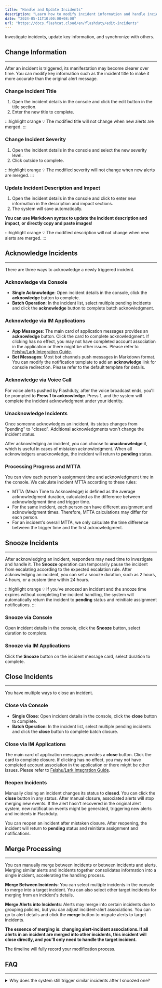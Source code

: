 ```yaml
---
title: "Handle and Update Incidents"
description: "Learn how to modify incident information and handle incidents"
date: "2024-05-11T10:00:00+08:00"
url: "https://docs.flashcat.cloud/en/flashduty/edit-incidents"
---
```


Investigate incidents, update key information, and synchronize with others.

## Change Information
---

After an incident is triggered, its manifestation may become clearer over time. You can modify key information such as the incident title to make it more accurate than the original alert message.

### Change Incident Title

1. Open the incident details in the console and click the edit button in the title section.
2. Enter the new title to complete.

:::highlight orange 💡 
The modified title will not change when new alerts are merged.
:::

### Change Incident Severity

1. Open the incident details in the console and select the new severity level.
2. Click outside to complete.

:::highlight orange 💡 
The modified severity will not change when new alerts are merged.
:::

### Update Incident Description and Impact

1. Open the incident details in the console and click to enter new information in the description and impact sections.
2. The system will save automatically.

**You can use Markdown syntax to update the incident description and impact, or directly copy and paste images!**

:::highlight orange 💡 
The modified description will not change when new alerts are merged.
:::

## Acknowledge Incidents
---

There are three ways to acknowledge a newly triggered incident.

### Acknowledge via Console

- **Single Acknowledge**: Open incident details in the console, click the **acknowledge** button to complete.
- **Batch Operation**: In the incident list, select multiple pending incidents and click the **acknowledge** button to complete batch acknowledgment.

### Acknowledge via IM Applications

- **App Messages**: The main card of application messages provides an **acknowledge** button. Click the card to complete acknowledgment. If clicking has no effect, you may not have completed account association in the application or there might be other issues. Please refer to [Feishu/Lark Integration Guide](http://docs.flashcat.cloud/en/flashduty/lark-integration-guide).
- **Bot Messages**: Most bot channels push messages in Markdown format. You can modify the notification template to add an **acknowledge** link for console redirection. Please refer to the default template for details.

### Acknowledge via Voice Call

For voice alerts pushed by Flashduty, after the voice broadcast ends, you'll be prompted to **Press 1 to acknowledge**. Press 1, and the system will complete the incident acknowledgment under your identity.

### Unacknowledge Incidents

Once someone acknowledges an incident, its status changes from "pending" to "closed". Additional acknowledgments won't change the incident status.

After acknowledging an incident, you can choose to **unacknowledge** it, which is useful in cases of mistaken acknowledgment. When all acknowledgers unacknowledge, the incident will return to **pending** status.

### Processing Progress and MTTA

You can view each person's assignment time and acknowledgment time in the console. We calculate incident MTTA according to these rules:

- MTTA (Mean Time to Acknowledge) is defined as the average acknowledgment duration, calculated as the difference between acknowledgment time and trigger time.
- For the same incident, each person can have different assignment and acknowledgment times. Therefore, MTTA calculations may differ for each person.
- For an incident's overall MTTA, we only calculate the time difference between the trigger time and the first acknowledgment.

## Snooze Incidents
---

After acknowledging an incident, responders may need time to investigate and handle it. The **Snooze** operation can temporarily pause the incident from escalating according to the expected escalation rule. After acknowledging an incident, you can set a snooze duration, such as 2 hours, 4 hours, or a custom time within 24 hours.

:::highlight orange 💡 
If you've snoozed an incident and the snooze time expires without completing the incident handling, the system will automatically return the incident to **pending** status and reinitiate assignment notifications.
:::

### Snooze via Console

Open incident details in the console, click the **Snooze** button, select duration to complete.

### Snooze via IM Applications

Click the **Snooze** button on the incident message card, select duration to complete.

## Close Incidents
---

You have multiple ways to close an incident.

### Close via Console

- **Single Close**: Open incident details in the console, click the **close** button to complete.
- **Batch Operation**: In the incident list, select multiple pending incidents and click the **close** button to complete batch closure.

### Close via IM Applications

The main card of application messages provides a **close** button. Click the card to complete closure. If clicking has no effect, you may not have completed account association in the application or there might be other issues. Please refer to [Feishu/Lark Integration Guide](http://docs.flashcat.cloud/en/flashduty/lark-integration-guide).

### Reopen Incidents

Manually closing an incident changes its status to **closed**. You can click the **close** button in any status. After manual closure, associated alerts will stop merging new events. If the alert hasn't recovered in the original alert system, new notification events might be generated, triggering new alerts and incidents in Flashduty.

You can reopen an incident after mistaken closure. After reopening, the incident will return to **pending** status and reinitiate assignment and notifications.

## Merge Processing
---

You can manually merge between incidents or between incidents and alerts. Merging similar alerts and incidents together consolidates information into a single incident, accelerating the handling process.

**Merge Between Incidents**: You can select multiple incidents in the console to merge into a target incident. You can also select other target incidents for merging from an incident's details.

**Merge Alerts into Incidents**: Alerts may merge into certain incidents due to grouping policies, but you can adjust incident-alert associations. You can go to alert details and click the **merge** button to migrate alerts to target incidents.

**The essence of merging is: changing alert-incident associations. If all alerts in an incident are merged into other incidents, this incident will close directly, and you'll only need to handle the target incident.**

The timeline will fully record your modification process.

## FAQ
---

<details>
  <summary>Why does the system still trigger similar incidents after I snoozed one?</summary>
  
  You might have confused the **Snooze function** with the **silence function**, but they are quite different.
  
  - Silence function requires you to fill in matching policies. When newly triggered incidents match the silence policy, they won't receive notifications. Silence policies can affect notifications of new incidents.
  - Snooze function doesn't require any policies. It only gives you time to handle the incident after acknowledgment, preventing escalation to the next level responder during processing.

  If you need to suppress an alert policy, use **silence** instead of **Snooze**.
</details>
